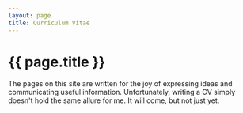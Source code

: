 ```yaml
---
layout: page
title: Curriculum Vitae
---
```

# {{ page.title }}

The pages on this site are written for the joy of expressing ideas and communicating useful information. Unfortunately, writing a CV simply doesn't hold the same allure for me. It will come, but not just yet.
